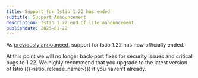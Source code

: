 ```yaml
---
title: Support for Istio 1.22 has ended
subtitle: Support Announcement
description: Istio 1.22 end of life announcement.
publishdate: 2025-01-22
---
```


As [previously announced](/news/support/announcing-1.22-eol/), support for Istio 1.22 has now officially ended.

At this point we will no longer back-port fixes for security issues and critical bugs to 1.22. We highly recommend that
you upgrade to the latest version of Istio ({{<istio_release_name>}}) if you haven't already.
